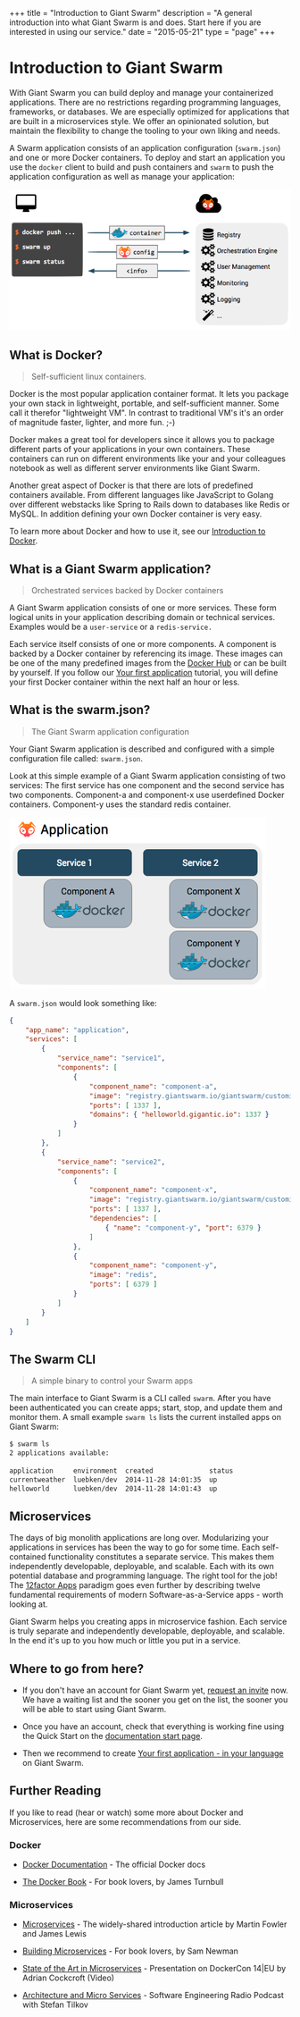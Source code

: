 +++
title = "Introduction to Giant Swarm"
description = "A general introduction into what Giant Swarm is and does. Start here if you are interested in using our service."
date = "2015-05-21"
type = "page"
+++

# Introduction to Giant Swarm

With Giant Swarm you can build deploy and manage your containerized applications. There are no restrictions regarding programming languages, frameworks, or databases. We are especially optimized for applications that are built in a microservices style. We offer an opinionated solution, but maintain the flexibility to change the tooling to your own liking and needs.

A Swarm application consists of an application configuration (`swarm.json`) and one or more Docker containers. To deploy and start an application you use the `docker` client to build and push containers and `swarm` to push the application configuration as well as manage your application:

![](/img/overview.png)

## What is Docker?

> Self-sufficient linux containers.
 
Docker is the most popular application container format. It lets you package your own stack in lightweight, portable, and self-sufficient manner. Some call it therefor "lightweight VM". In contrast to traditional VM's it's an order of magnitude faster, lighter, and more fun. ;-)

Docker makes a great tool for developers since it allows you to package different parts of your applications in your own containers. These containers can run on different environments like your and your colleagues notebook as well as different server environments like Giant Swarm.

Another great aspect of Docker is that there are lots of predefined containers available. From different languages like JavaScript to Golang over different webstacks like Spring to Rails down to databases like Redis or MySQL. In addition defining your own Docker container is very easy.

To learn more about Docker and how to use it, see our [Introduction to Docker](/guides/introduction-to-docker/).

## What is a Giant Swarm application?

> Orchestrated services backed by Docker containers

A Giant Swarm application consists of one or more services. These form logical units in your application describing domain or technical services. Examples would be a `user-service` or a `redis-service.` 

Each service itself consists of one or more components. A component is backed by a Docker container by referencing its image. These images can be one of the many predefined images from the [Docker Hub](https://registry.hub.docker.com/) or can be built by yourself. If you follow our [Your first application](/guides/your-first-application/) tutorial, you will define your first Docker container within the next half an hour or less.

## What is the swarm.json?

> The Giant Swarm application configuration

Your Giant Swarm application is described and configured with a simple configuration file called: `swarm.json`. 

Look at this simple example of a Giant Swarm application consisting of two services: The first service has one component and the second service has two components. Component-a and component-x use userdefined Docker containers. Component-y uses the standard redis container.

![](/img/overview-app-service-component.png)

A `swarm.json` would look something like:

```json
{
    "app_name": "application",
    "services": [
        {
            "service_name": "service1",
            "components": [
                {
                    "component_name": "component-a",
                    "image": "registry.giantswarm.io/giantswarm/customimage",
                    "ports": [ 1337 ],
                    "domains": { "helloworld.gigantic.io": 1337 }
                }
            ]
        },
        {
            "service_name": "service2",
            "components": [
                {
                    "component_name": "component-x",
                    "image": "registry.giantswarm.io/giantswarm/customimage",
                    "ports": [ 1337 ],
                    "dependencies": [
                        { "name": "component-y", "port": 6379 }
                    ]                
                },
                {
                    "component_name": "component-y",
                    "image": "redis",
                    "ports": [ 6379 ]
                }
            ]
        }
    ]
}
```

## The Swarm CLI

> A simple binary to control your Swarm apps

The main interface to Giant Swarm is a CLI called `swarm`. After you have been authenticated you can create apps; start, stop, and update them and monitor them. A small example `swarm ls` lists the current installed apps on Giant Swarm:  

```nohighlight
$ swarm ls
2 applications available:

application     environment  created              status
currentweather  luebken/dev  2014-11-28 14:01:35  up
helloworld      luebken/dev  2014-11-28 14:01:43  up
```

## Microservices

The days of big monolith applications are long over. Modularizing your applications in services has been the way to go for some time. Each self-contained functionality constitutes a separate service. This makes them independently developable, deployable, and scalable. Each with its own potential database and programming language. The right tool for the job! The [12factor Apps](http://12factor.net/) paradigm goes even further by describing twelve fundamental requirements of modern Software-as-a-Service apps - worth looking at.

Giant Swarm helps you creating apps in microservice fashion. Each service is truly separate and independently developable, deployable, and scalable. In the end it's up to you how much or little you put in a service.

## Where to go from here?

* If you don't have an account for Giant Swarm yet, [request an invite](https://giantswarm.io/) now. We have a waiting list and the sooner you get on the list, the sooner you will be able to start using Giant Swarm.

* Once you have an account, check that everything is working fine using the Quick Start on the [documentation start page](/).

* Then we recommend to create [Your first application - in your language](/guides/your-first-application/) on Giant Swarm.

## Further Reading

If you like to read (hear or watch) some more about Docker and Microservices, here are some recommendations from our side.

### Docker

* [Docker Documentation](https://docs.docker.com/) - The official Docker docs

* [The Docker Book](http://www.dockerbook.com/) - For book lovers, by James Turnbull

### Microservices

* [Microservices](http://martinfowler.com/articles/microservices.html) - The widely-shared introduction article by Martin Fowler and James Lewis

* [Building Microservices](http://shop.oreilly.com/product/0636920033158.do) - For book lovers, by Sam Newman

* [State of the Art in Microservices](https://www.youtube.com/watch?v=nMTaS07i3jk) - Presentation on DockerCon 14|EU by Adrian Cockcroft (Video)

* [Architecture and Micro Services](https://www.innoq.com/de/links/microservices-se-radio/) - Software Engineering Radio Podcast with Stefan Tilkov
